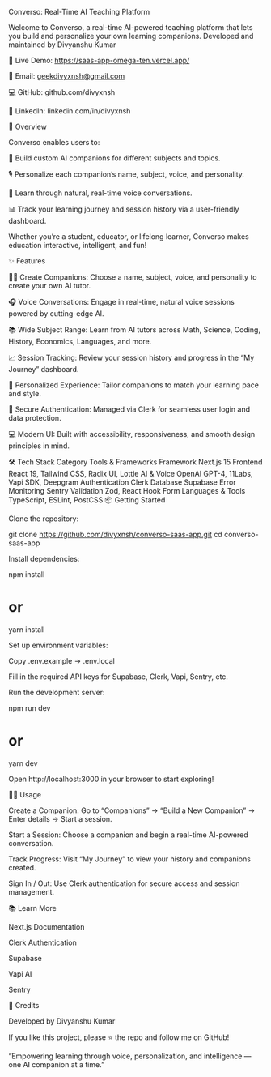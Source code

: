 Converso: Real-Time AI Teaching Platform

Welcome to Converso, a real-time AI-powered teaching platform that lets you build and personalize your own learning companions.
Developed and maintained by Divyanshu Kumar

🔗 Live Demo: https://saas-app-omega-ten.vercel.app/

📧 Email: geekdivyxnsh@gmail.com

💻 GitHub: github.com/divyxnsh

💼 LinkedIn: linkedin.com/in/divyxnsh

🚀 Overview

Converso enables users to:

🧠 Build custom AI companions for different subjects and topics.

🎙️ Personalize each companion’s name, subject, voice, and personality.

💬 Learn through natural, real-time voice conversations.

📊 Track your learning journey and session history via a user-friendly dashboard.

Whether you’re a student, educator, or lifelong learner, Converso makes education interactive, intelligent, and fun!

✨ Features

🧑‍🏫 Create Companions: Choose a name, subject, voice, and personality to create your own AI tutor.

🎧 Voice Conversations: Engage in real-time, natural voice sessions powered by cutting-edge AI.

📚 Wide Subject Range: Learn from AI tutors across Math, Science, Coding, History, Economics, Languages, and more.

📈 Session Tracking: Review your session history and progress in the “My Journey” dashboard.

🎨 Personalized Experience: Tailor companions to match your learning pace and style.

🔐 Secure Authentication: Managed via Clerk for seamless user login and data protection.

💻 Modern UI: Built with accessibility, responsiveness, and smooth design principles in mind.

🛠️ Tech Stack
Category	Tools & Frameworks
Framework	Next.js 15
Frontend	React 19, Tailwind CSS, Radix UI, Lottie
AI & Voice	OpenAI GPT-4, 11Labs, Vapi SDK, Deepgram
Authentication	Clerk
Database	Supabase
Error Monitoring	Sentry
Validation	Zod, React Hook Form
Languages & Tools	TypeScript, ESLint, PostCSS
📦 Getting Started

Clone the repository:

git clone https://github.com/divyxnsh/converso-saas-app.git
cd converso-saas-app


Install dependencies:

npm install
# or
yarn install


Set up environment variables:

Copy .env.example → .env.local

Fill in the required API keys for Supabase, Clerk, Vapi, Sentry, etc.

Run the development server:

npm run dev
# or
yarn dev


Open http://localhost:3000
 in your browser to start exploring!

🧑‍💻 Usage

Create a Companion:
Go to “Companions” → “Build a New Companion” → Enter details → Start a session.

Start a Session:
Choose a companion and begin a real-time AI-powered conversation.

Track Progress:
Visit “My Journey” to view your history and companions created.

Sign In / Out:
Use Clerk authentication for secure access and session management.

📚 Learn More

Next.js Documentation

Clerk Authentication

Supabase

Vapi AI

Sentry

🙏 Credits

Developed by Divyanshu Kumar

If you like this project, please ⭐ the repo and follow me on GitHub!

“Empowering learning through voice, personalization, and intelligence — one AI companion at a time.”
